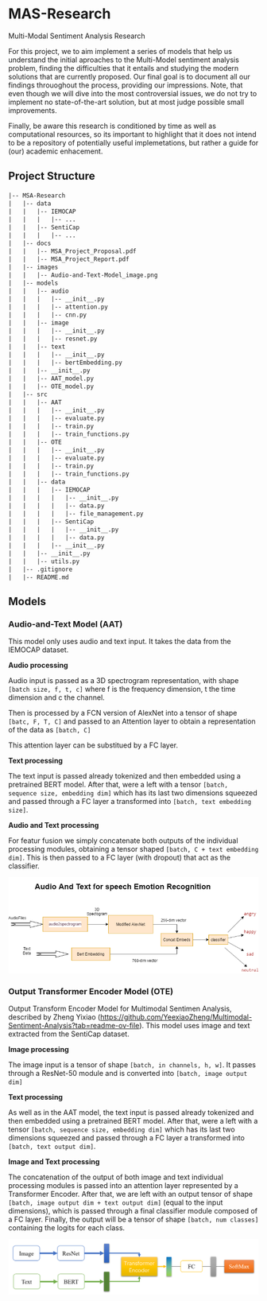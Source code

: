 # MAS-Research
Multi-Modal Sentiment Analysis Research

For this project, we to aim implement a series of models that help us understand the initial aproaches to the Multi-Model sentiment analysis problem, finding the difficulties that it entails and studying the modern solutions that are currently proposed. Our final goal is to document all our findings throuoghout the process, providing our impressions. Note, that even though we will dive into the most controversial issues, we do not try to implement no state-of-the-art solution, but at most judge possible small improvements.

Finally, be aware this research is conditioned by time as well as computational resources, so its important to highlight that it does not intend to be a repository of potentially useful implemetations, but rather a guide for (our) academic enhacement.


## Project Structure

```
|-- MSA-Research
|   |-- data
|   |   |-- IEMOCAP
|   |   |   |-- ...
|   |   |-- SentiCap
|   |   |   |-- ... 
|   |-- docs
|   |   |-- MSA_Project_Proposal.pdf
|   |   |-- MSA_Project_Report.pdf
|   |-- images
|   |   |-- Audio-and-Text-Model_image.png
|   |-- models
|   |   |-- audio
|   |   |   |-- __init__.py
|   |   |   |-- attention.py
|   |   |   |-- cnn.py
|   |   |-- image
|   |   |   |-- __init__.py
|   |   |   |-- resnet.py
|   |   |-- text
|   |   |   |-- __init__.py
|   |   |   |-- bertEmbedding.py
|   |   |-- __init__.py
|   |   |-- AAT_model.py
|   |   |-- OTE_model.py
|   |-- src
|   |   |-- AAT
|   |   |   |-- __init__.py
|   |   |   |-- evaluate.py
|   |   |   |-- train.py
|   |   |   |-- train_functions.py
|   |   |-- OTE
|   |   |   |-- __init__.py
|   |   |   |-- evaluate.py
|   |   |   |-- train.py
|   |   |   |-- train_functions.py
|   |   |-- data
|   |   |   |-- IEMOCAP
|   |   |   |   |-- __init__.py
|   |   |   |   |-- data.py
|   |   |   |   |-- file_management.py
|   |   |   |-- SentiCap
|   |   |   |   |-- __init__.py
|   |   |   |   |-- data.py
|   |   |   |-- __init__.py
|   |   |-- __init__.py
|   |   |-- utils.py
|   |-- .gitignore
|   |-- README.md
```

## Models

### Audio-and-Text Model (AAT)

This model only uses audio and text input. It takes the data from the IEMOCAP dataset.

**Audio processing**

Audio input is passed as a 3D spectrogram representation, with shape `[batch size, f, t, c]` where f is the frequency dimension, t the time dimension and c the channel.

Then is processed by a FCN version of AlexNet into a tensor of shape `[batc, F, T, C]` and passed to an Attention layer to obtain a representation of the data as `[batch, C]`

This attention layer can be substitued by a FC layer.

**Text processing**

The text input is passed already tokenized and then embedded using a pretrained BERT model. After that, were a left with a tensor `[batch, sequence size, embedding dim]` which has its last two dimensions squeezed and passed through a FC layer a transformed into `[batch, text embedding size]`.

**Audio and Text processing**

For featur fusion we simply concatenate both outputs of the individual processing modules, obtaining a tensor shaped `[batch, C + text embedding dim]`. This is then  passed to a FC layer (with dropout) that act as the classifier.


![Audio-and-Text-Model image](./images/AAT_Model_image.png)

### Output Transformer Encoder Model (OTE)

Output Transform Encoder Model for Multimodal Sentimen Analysis, described by Zheng Yixiao (https://github.com/YeexiaoZheng/Multimodal-Sentiment-Analysis?tab=readme-ov-file). This model uses image and text extracted from the SentiCap dataset.

**Image processing**

The image input is a tensor of shape `[batch, in channels, h, w]`. It passes through a ResNet-50 module and is converted into `[batch, image output dim]`

**Text processing**

As well as in the AAT model, the text input is passed already tokenized and then embedded using a pretrained BERT model. After that, were a left with a tensor `[batch, sequence size, embedding dim]` which has its last two dimensions squeezed and passed through a FC layer a transformed into `[batch, text output dim]`.

**Image and Text processing**

The concatenation of the output of both image and text individual processing modules is passed into an attention layer represented by a Transformer Encoder. After that, we are left with an output tensor of shape `[batch, image output dim + text output dim]` (equal to the input dimensions), which is passed through a final classifier module composed of a FC layer. Finally, the output will be a tensor of shape `[batch, num classes]` containing the logits for each class.

![Audio-and-Text-Model image](./images/OTE_Model_image.png)